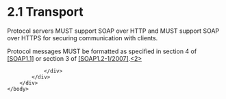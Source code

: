 <html dir="LTR" xmlns:mshelp="http://msdn.microsoft.com/mshelp" xmlns:ddue="http://ddue.schemas.microsoft.com/authoring/2003/5" xmlns:xlink="http://www.w3.org/1999/xlink" xmlns:tool="http://www.microsoft.com/tooltip">
    <head>
        <meta http-equiv="Content-Type" content="text/html; CHARSET=utf-8"></meta>
        <meta name="save" content="history"></meta>
        <title>2.1 Transport</title>
        <xml>
            <mshelp:toctitle title="2.1 Transport"></mshelp:toctitle>
            <mshelp:rltitle title="[MS-RSWSRMSM2006]: Transport"></mshelp:rltitle>
            <mshelp:keyword index="A" term="ce69a255-4a80-47e2-88f7-6e8576057031"></mshelp:keyword>
            <mshelp:attr name="DCSext.ContentType" value="open specification"></mshelp:attr>
            <mshelp:attr name="AssetID" value="ce69a255-4a80-47e2-88f7-6e8576057031"></mshelp:attr>
            <mshelp:attr name="TopicType" value="kbRef"></mshelp:attr>
            <mshelp:attr name="DCSext.Title" value="[MS-RSWSRMSM2006]: Transport" />
        </xml>
    </head>
    <body>
        <div id="header">
            <h1 class="heading">2.1 Transport</h1>
        </div>
        <div id="mainSection">
            <div id="mainBody">
                <div id="allHistory" class="saveHistory"></div>
                <div id="sectionSection0" class="section" name="collapseableSection">
                    

<p>Protocol servers MUST support SOAP over HTTP and MUST
support SOAP over HTTPS for securing communication with clients. </p>

<p>Protocol messages MUST be formatted as specified in
section 4 of <a href="https://go.microsoft.com/fwlink/?LinkId=90520">[SOAP1.1]</a>
or section 3 of <a href="https://go.microsoft.com/fwlink/?LinkId=94664">[SOAP1.2-1/2007]</a>.<a id="Appendix_A_Target_2"></a><a href="e6dc7a06-a4f3-440e-a596-8ed628f702e3.htm#Appendix_A_2" aria-label="Product behavior note 2">&lt;2&gt;</a></p>


                </div>
            </div>
        </div>
    </body>
</html>